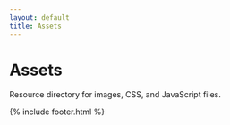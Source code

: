 ```yaml
---
layout: default
title: Assets
---
```


# Assets

Resource directory for images, CSS, and JavaScript files.

{% include footer.html %}

